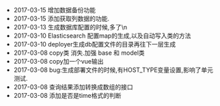 * 2017-03-15 增加数据备份功能
* 2017-03-15 添加获取列数据的功能.
* 2017-03-13 生成数据库配置的时候,多了\n
* 2017-03-10 Elasticsearch 配置map的生成,以及自动写入类的方法
* 2017-03-10 deployer生成db配置文件的目录再往下一层生成
* 2017-03-08 copy类 消失.加强 base 和 model类
* 2017-03-08 copy加一个vue输出
* 2017-03-08 bug:生成部署文件的时候,有HOST_TYPE变量设置,影响了单元测试.
* 2017-03-08 查询结果添加转换成数组的接口
* 2017-03-08 添加是否是time格式的判断
